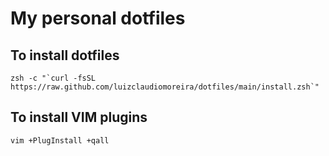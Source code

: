 # My personal dotfiles

## To install dotfiles
```
zsh -c "`curl -fsSL https://raw.github.com/luizclaudiomoreira/dotfiles/main/install.zsh`"
```

## To install VIM plugins
```
vim +PlugInstall +qall
```
